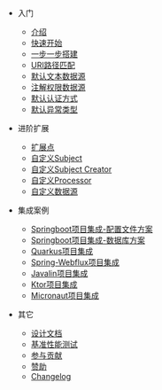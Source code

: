 - 入门  
  - [介绍](cn/README.md "introduce")
  - [快速开始](cn/quickstart.md "quick start greatest")  
  - [一步一步搭建](cn/step-by-step.md)    
  - [URI路径匹配](cn/path-match.md)  
  - [默认文本数据源](cn/default-datasource.md)  
  - [注解权限数据源](cn/annotation-datasource.md)    
  - [默认认证方式](cn/default-auth.md)
  - [默认异常类型](cn/default-exception.md)  
  
- 进阶扩展
  - [扩展点](cn/extend-point.md)
  - [自定义Subject](cn/custom-subject.md)   
  - [自定义Subject Creator](cn/custom-subject-creator.md)
  - [自定义Processor](cn/custom-processor.md)
  - [自定义数据源](cn/custom-datasource.md)  
- 集成案例
  - [Springboot项目集成-配置文件方案](cn/sample-bootstrap.md)  
  - [Springboot项目集成-数据库方案](cn/sample-tom.md)  
  - [Quarkus项目集成](cn/sample-quarkus.md)   
  - [Spring-Webflux项目集成](cn/sample-spring-webflux.md)  
  - [Javalin项目集成](cn/sample-javalin.md)  
  - [Ktor项目集成](cn/sample-ktor.md)     
  - [Micronaut项目集成](cn/sample-micronaut.md)

- 其它
  - [设计文档](cn/design.md)
  - [基准性能测试](https://github.com/tomsun28/sureness-shiro-spring-security-benchmark ':ignore')  
  - [参与贡献](cn/contributing.md)
  - [赞助](cn/sponsor.md)   
  - [Changelog](https://github.com/tomsun28/sureness/releases ':ignore')
